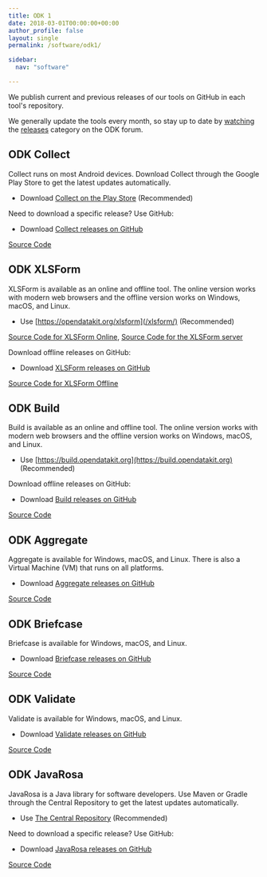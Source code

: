 ```yaml
---
title: ODK 1
date: 2018-03-01T00:00:00+00:00
author_profile: false
layout: single
permalink: /software/odk1/

sidebar:
  nav: "software"

---
```


We publish current and previous releases of our tools on GitHub in each tool's repository. 

We generally update the tools every month, so stay up to date by [watching](https://forum.opendatakit.org/t/9066) the [releases](https://forum.opendatakit.org/c/releases) category on the ODK forum.

## ODK Collect

Collect runs on most Android devices. Download Collect through the Google Play Store to get the latest updates automatically.

* Download [Collect on the Play Store](https://play.google.com/store/apps/details?id=org.odk.collect.android) (Recommended)

Need to download a specific release? Use GitHub:

* Download [Collect releases on GitHub](https://github.com/opendatakit/collect/releases)

[Source Code](https://github.com/opendatakit/collect)

## ODK XLSForm

XLSForm is available as an online and offline tool. The online version works with modern web browsers and the offline version works on Windows, macOS, and Linux.

* Use [https://opendatakit.org/xlsform](/xlsform/) (Recommended)

[Source Code for XLSForm Online](https://github.com/opendatakit/xlsform-online), [Source Code for the XLSForm server](https://github.com/opendatakit/xlsform-server)

Download offline releases on GitHub:

* Download [XLSForm releases on GitHub](https://github.com/opendatakit/xlsform-offline/releases)

[Source Code for XLSForm Offline](https://github.com/opendatakit/xlsform-offline)

## ODK Build

Build is available as an online and offline tool. The online version works with modern web browsers and the offline version works on Windows, macOS, and Linux.

* Use [https://build.opendatakit.org](https://build.opendatakit.org) (Recommended)

Download offline releases on GitHub:

* Download [Build releases on GitHub](https://github.com/opendatakit/build/releases)

[Source Code](https://github.com/opendatakit/build)

## ODK Aggregate

Aggregate is available for Windows, macOS, and Linux. There is also a Virtual Machine (VM) that runs on all platforms. 

* Download [Aggregate releases on GitHub](https://github.com/opendatakit/aggregate/releases)

[Source Code](https://github.com/opendatakit/aggregate)

## ODK Briefcase

Briefcase is available for Windows, macOS, and Linux.

* Download [Briefcase releases on GitHub](https://github.com/opendatakit/briefcase/releases)

[Source Code](https://github.com/opendatakit/briefcase)

## ODK Validate

Validate is available for Windows, macOS, and Linux.

* Download [Validate releases on GitHub](https://github.com/opendatakit/validate/releases)

[Source Code](https://github.com/opendatakit/validate)

## ODK JavaRosa

JavaRosa is a Java library for software developers. Use Maven or Gradle through the Central Repository to get the latest updates automatically.

* Use [The Central Repository](https://search.maven.org/#search%7Cga%7C1%7Ca%3A%22opendatakit-javarosa%22) (Recommended)

Need to download a specific release? Use GitHub:

* Download [JavaRosa releases on GitHub](https://github.com/opendatakit/javarosa/releases)

[Source Code](https://github.com/opendatakit/javarosa)
